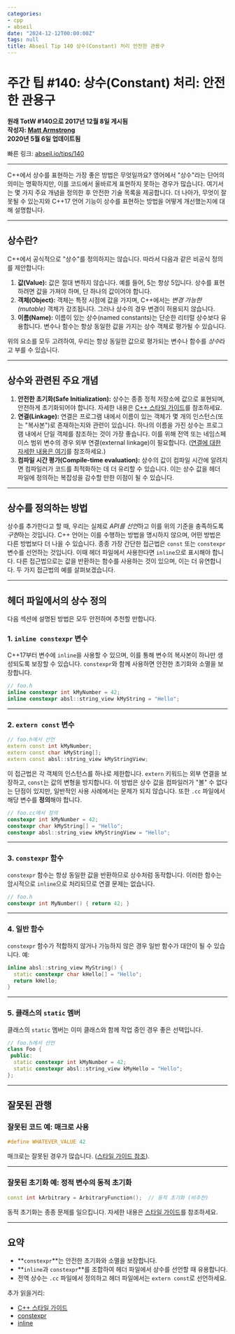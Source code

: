 ```yaml
---
categories:
- cpp
- abseil
date: "2024-12-12T00:00:00Z"
tags: null
title: Abseil Tip 140 상수(Constant) 처리 안전한 관용구
---
```



# 주간 팁 #140: 상수(Constant) 처리: 안전한 관용구

**원래 TotW #140으로 2017년 12월 8일 게시됨**  
**작성자: [Matt Armstrong](mailto:gmatta@gmail.com)**  
**2020년 5월 6일 업데이트됨**  

빠른 링크: [abseil.io/tips/140](https://abseil.io/tips/140)

---

C++에서 상수를 표현하는 가장 좋은 방법은 무엇일까요? 영어에서 "상수"라는 단어의 의미는 명확하지만, 이를 코드에서 올바르게 표현하지 못하는 경우가 많습니다. 여기서는 몇 가지 주요 개념을 정의한 후 안전한 기술 목록을 제공합니다. 더 나아가, 무엇이 잘못될 수 있는지와 C++17 언어 기능이 상수를 표현하는 방법을 어떻게 개선했는지에 대해 설명합니다.

---

## 상수란?

C++에서 공식적으로 "상수"를 정의하지는 않습니다. 따라서 다음과 같은 비공식 정의를 제안합니다:

1. **값(Value):** 값은 절대 변하지 않습니다. 예를 들어, 5는 항상 5입니다. 상수를 표현하려면 값을 가져야 하며, 단 하나의 값이어야 합니다.
2. **객체(Object):** 객체는 특정 시점에 값을 가지며, C++에서는 *변경 가능한(mutable)* 객체가 강조됩니다. 그러나 상수의 경우 변경이 허용되지 않습니다.
3. **이름(Name):** 이름이 있는 상수(named constants)는 단순한 리터럴 상수보다 유용합니다. 변수나 함수는 항상 동일한 값을 가지는 상수 객체로 평가될 수 있습니다.

위의 요소를 모두 고려하여, 우리는 항상 동일한 값으로 평가되는 변수나 함수를 *상수*라고 부를 수 있습니다.

---

## 상수와 관련된 주요 개념

1. **안전한 초기화(Safe Initialization):** 상수는 종종 정적 저장소에 값으로 표현되며, 안전하게 초기화되어야 합니다. 자세한 내용은 [C++ 스타일 가이드](https://google.github.io/styleguide/cppguide.html#Static_and_Global_Variables)를 참조하세요.
2. **연결(Linkage):** 연결은 프로그램 내에서 이름이 있는 객체가 몇 개의 인스턴스(또는 "복사본")로 존재하는지와 관련이 있습니다. 하나의 이름을 가진 상수는 프로그램 내에서 단일 객체를 참조하는 것이 가장 좋습니다. 이를 위해 전역 또는 네임스페이스 범위 변수의 경우 외부 연결(external linkage)이 필요합니다. ([연결에 대한 자세한 내용은 여기](http://en.cppreference.com/w/cpp/language/storage_duration)를 참조하세요.)
3. **컴파일 시간 평가(Compile-time evaluation):** 상수의 값이 컴파일 시간에 알려지면 컴파일러가 코드를 최적화하는 데 더 유리할 수 있습니다. 이는 상수 값을 헤더 파일에 정의하는 복잡성을 감수할 만한 이점이 될 수 있습니다.

---

## 상수를 정의하는 방법

상수를 추가한다고 할 때, 우리는 실제로 *API를 선언*하고 이를 위의 기준을 충족하도록 *구현*하는 것입니다. C++ 언어는 이를 수행하는 방법을 명시하지 않으며, 어떤 방법은 다른 방법보다 더 나을 수 있습니다. 종종 가장 간단한 접근법은 `const` 또는 `constexpr` 변수를 선언하는 것입니다. 이때 헤더 파일에서 사용한다면 `inline`으로 표시해야 합니다. 다른 접근법으로는 값을 반환하는 함수를 사용하는 것이 있으며, 이는 더 유연합니다. 두 가지 접근법의 예를 살펴보겠습니다.

---

## 헤더 파일에서의 상수 정의

다음 섹션에 설명된 방법은 모두 안전하며 추천할 만합니다.

### 1. `inline constexpr` 변수

C++17부터 변수에 `inline`을 사용할 수 있으며, 이를 통해 변수의 복사본이 하나만 생성되도록 보장할 수 있습니다. `constexpr`와 함께 사용하면 안전한 초기화와 소멸을 보장합니다.

```cpp
// foo.h
inline constexpr int kMyNumber = 42;
inline constexpr absl::string_view kMyString = "Hello";
```

---

### 2. `extern const` 변수

```cpp
// foo.h에서 선언
extern const int kMyNumber;
extern const char kMyString[];
extern const absl::string_view kMyStringView;
```

이 접근법은 각 객체의 인스턴스를 하나로 제한합니다. `extern` 키워드는 외부 연결을 보장하고, `const`는 값의 변형을 방지합니다. 이 방법은 상수 값을 컴파일러가 "볼" 수 없다는 단점이 있지만, 일반적인 사용 사례에서는 문제가 되지 않습니다. 또한 `.cc` 파일에서 해당 변수를 **정의**해야 합니다.

```cpp
// foo.cc에서 정의
constexpr int kMyNumber = 42;
constexpr char kMyString[] = "Hello";
constexpr absl::string_view kMyStringView = "Hello";
```

---

### 3. `constexpr` 함수

`constexpr` 함수는 항상 동일한 값을 반환하므로 상수처럼 동작합니다. 이러한 함수는 암시적으로 `inline`으로 처리되므로 연결 문제는 없습니다.

```cpp
// foo.h
constexpr int MyNumber() { return 42; }
```

---

### 4. 일반 함수

`constexpr` 함수가 적합하지 않거나 가능하지 않은 경우 일반 함수가 대안이 될 수 있습니다. 예:

```cpp
inline absl::string_view MyString() {
  static constexpr char kHello[] = "Hello";
  return kHello;
}
```

---

### 5. 클래스의 `static` 멤버

클래스의 `static` 멤버는 이미 클래스와 함께 작업 중인 경우 좋은 선택입니다.

```cpp
// foo.h에서 선언
class Foo {
 public:
  static constexpr int kMyNumber = 42;
  static constexpr absl::string_view kMyHello = "Hello";
};
```

---

## 잘못된 관행

### 잘못된 코드 예: 매크로 사용

```cpp
#define WHATEVER_VALUE 42
```

매크로는 잘못된 경우가 많습니다. ([스타일 가이드 참조](https://google.github.io/styleguide/cppguide.html#Preprocessor_Macros)).

---

### 잘못된 초기화 예: 정적 변수의 동적 초기화

```cpp
const int kArbitrary = ArbitraryFunction();  // 동적 초기화 (비추천)
```

동적 초기화는 종종 문제를 일으킵니다. 자세한 내용은 [스타일 가이드](https://google.github.io/styleguide/cppguide.html#Static_and_Global_Variables)를 참조하세요.

---

## 요약

- **`constexpr`**는 안전한 초기화와 소멸을 보장합니다.
- **`inline`과 `constexpr`**를 조합하여 헤더 파일에서 상수를 선언할 때 유용합니다.
- 전역 상수는 `.cc` 파일에서 정의하고 헤더 파일에서는 `extern const`로 선언하세요.

추가 읽을거리:  
- [C++ 스타일 가이드](https://google.github.io/styleguide/cppguide.html#Static_and_Global_Variables)  
- [constexpr](http://en.cppreference.com/w/cpp/language/constexpr)  
- [inline](http://en.cppreference.com/w/cpp/language/inline)  